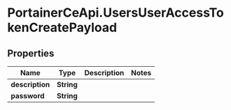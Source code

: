 # PortainerCeApi.UsersUserAccessTokenCreatePayload

## Properties
Name | Type | Description | Notes
------------ | ------------- | ------------- | -------------
**description** | **String** |  | 
**password** | **String** |  | 


